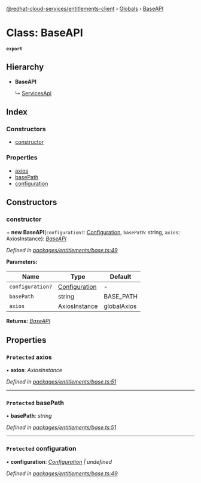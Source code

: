 [@redhat-cloud-services/entitlements-client](../README.md) › [Globals](../globals.md) › [BaseAPI](baseapi.md)

# Class: BaseAPI

**`export`** 

## Hierarchy

* **BaseAPI**

  ↳ [ServicesApi](servicesapi.md)

## Index

### Constructors

* [constructor](baseapi.md#constructor)

### Properties

* [axios](baseapi.md#protected-axios)
* [basePath](baseapi.md#protected-basepath)
* [configuration](baseapi.md#protected-configuration)

## Constructors

###  constructor

\+ **new BaseAPI**(`configuration?`: [Configuration](configuration.md), `basePath`: string, `axios`: AxiosInstance): *[BaseAPI](baseapi.md)*

*Defined in [packages/entitlements/base.ts:49](https://github.com/fhlavac/javascript-clients/blob/master/packages/entitlements/base.ts#L49)*

**Parameters:**

Name | Type | Default |
------ | ------ | ------ |
`configuration?` | [Configuration](configuration.md) | - |
`basePath` | string | BASE_PATH |
`axios` | AxiosInstance | globalAxios |

**Returns:** *[BaseAPI](baseapi.md)*

## Properties

### `Protected` axios

• **axios**: *AxiosInstance*

*Defined in [packages/entitlements/base.ts:51](https://github.com/fhlavac/javascript-clients/blob/master/packages/entitlements/base.ts#L51)*

___

### `Protected` basePath

• **basePath**: *string*

*Defined in [packages/entitlements/base.ts:51](https://github.com/fhlavac/javascript-clients/blob/master/packages/entitlements/base.ts#L51)*

___

### `Protected` configuration

• **configuration**: *[Configuration](configuration.md) | undefined*

*Defined in [packages/entitlements/base.ts:49](https://github.com/fhlavac/javascript-clients/blob/master/packages/entitlements/base.ts#L49)*
